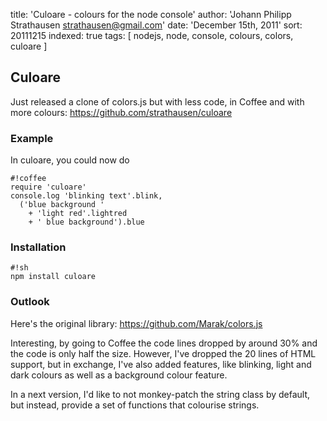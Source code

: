 title: 'Culoare - colours for the node console'
author: 'Johann Philipp Strathausen <strathausen@gmail.com>'
date: 'December 15th, 2011'
sort: 20111215
indexed: true
tags: [ nodejs, node, console, colours, colors, culoare ]


## Culoare

Just released a clone of colors.js but with less code, in Coffee and with more colours:
https://github.com/strathausen/culoare

### Example

In culoare, you could now do

    #!coffee
    require 'culoare'
    console.log 'blinking text'.blink,
      ('blue background '
        + 'light red'.lightred
        + ' blue background').blue

### Installation

    #!sh
    npm install culoare

### Outlook

Here's the original library:
https://github.com/Marak/colors.js

Interesting, by going to Coffee the code lines dropped by around 30% and the code is only half the size. However, I've dropped the 20 lines of HTML support, but in exchange, I've also added features, like blinking, light and dark colours as well as a background colour feature.

In a next version, I'd like to not monkey-patch the string class by default, but instead, provide a set of functions that colourise strings.
